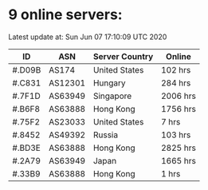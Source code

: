 # 9 online servers:

Latest update at: Sun Jun 07 17:10:09 UTC 2020

| ID | ASN | Server Country | Online |
| -- | --- | -------------- | ------ |
| #.D09B | AS174 | United States | 102 hrs |
| #.C831 | AS12301 | Hungary | 284 hrs |
| #.7F1D | AS63949 | Singapore | 2006 hrs |
| #.B6F8 | AS63888 | Hong Kong | 1756 hrs |
| #.75F2 | AS23033 | United States | 7 hrs |
| #.8452 | AS49392 | Russia | 103 hrs |
| #.BD3E | AS63888 | Hong Kong | 2825 hrs |
| #.2A79 | AS63949 | Japan | 1665 hrs |
| #.33B9 | AS63888 | Hong Kong | 1 hrs |

